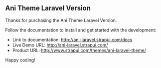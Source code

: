 ## Ani Theme Laravel Version

Thanks for purchasing the Ani Theme Laravel Version.

Follow the documentation to install and get started with the development:

  - Link to documentation: http://ani-laravel.strapui.com/docs
  - Live Demo URL: http://ani-laravel.strapui.com/
  - Product URL: http://www.strapui.com/themes/ani-laravel-theme/

Happy coding!
